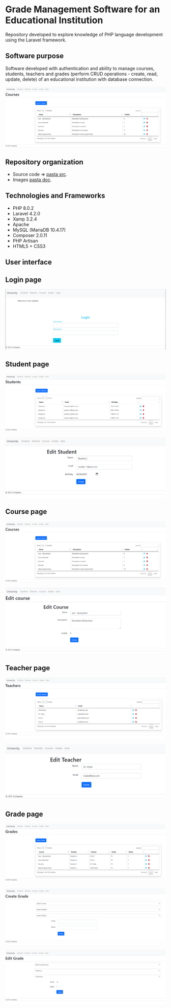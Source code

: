 # Grade Management Software for an Educational Institution

Repository developed to explore knowledge of PHP language development using the Laravel framework.

## Software purpose

Software developed with authentication and ability to manage courses, students, teachers and grades (perform CRUD operations - create, read, update, delete) of an educational institution with database connection.

![](/docs/images/courses.PNG)


## Repository organization

* Source code => [pasta src](src).
* Images [pasta doc](docs).

## Technologies and Frameworks

* PHP 8.0.2
* Laravel 4.2.0
* Xamp 3.2.4
* Apache
* MySQL (MariaDB 10.4.17)
* Composer 2.0.11
* PHP Artisan
* HTML5 + CSS3

## User interface
## Login page
![](docs/images/login.png)

## Student page
![](docs/images/students.png)

![](docs/images/editStudent.png)

## Course page
![](docs/images/courses.png)

![](docs/images/editCourses.png)

## Teacher page
![](docs/images/teachers.png)

![](docs/images/editTeacher.png)

## Grade page
![](docs/images/grades.png)

![](docs/images/createGrade.png)

![](docs/images/EditGrade.png)

